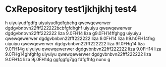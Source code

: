 # CxRepository test1jkhjkhj test4

h
uiyuiyudfgdfg uiyuiyudfgdfgbchg
qwewqewerwer dgdgvbnbvn22fff222222bcbfgfdhghf
uiyuiyu qwewqewerwer dgdgvbnbvn22fff222222 liza 9.0FH14 liza g9.0FH14ffghgg
uiyuiyu qwewqewerwer dgdgvbnbvn22fff222222 liza 9.0FH14 liza h9.h0FH14fng
uiyuiyu qwewqewerwer dgdgvbnbvn22fff222222 liza 9f.0FHg14 liza 9.0FH14g
uiyuiyu qwewqewerwer dgdgvbnbvn22fff222222 liza 9.0FH14 liza 9.0FHg14ghfghfg
uiyuiyu qwewqewerwer dgdgvbnbvn22fff222222 liza 9.0FH14 liza 9j.0FH14g
ggfggfg7gg
fdfgfhfg
nuno  g

